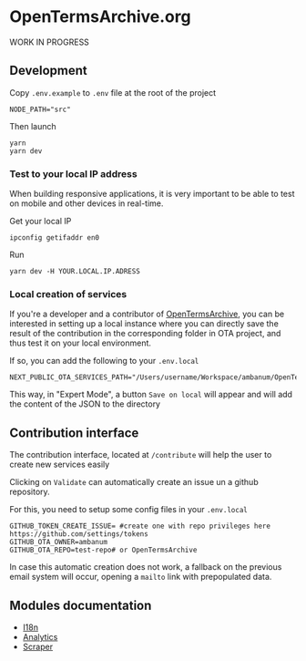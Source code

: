 # OpenTermsArchive.org

WORK IN PROGRESS

## Development

Copy `.env.example` to `.env` file at the root of the project

```
NODE_PATH="src"
```

Then launch

```
yarn
yarn dev
```

### Test to your local IP address

When building responsive applications, it is very important to be able to test on mobile and other devices in real-time.

Get your local IP

```
ipconfig getifaddr en0
```

Run

```
yarn dev -H YOUR.LOCAL.IP.ADRESS
```

### Local creation of services

If you're a developer and a contributor of [OpenTermsArchive](https://github.com/ambanum/openTermsArchive), you can be interested in setting up a local instance where you can directly save the result of the contribution in the corresponding folder in OTA project, and thus test it on your local environment.

If so, you can add the following to your `.env.local`

```
NEXT_PUBLIC_OTA_SERVICES_PATH="/Users/username/Workspace/ambanum/OpenTermsArchive/services"
```

This way, in "Expert Mode", a button `Save on local` will appear and will add the content of the JSON to the directory

## Contribution interface

The contribution interface, located at `/contribute` will help the user to create new services easily

Clicking on `Validate` can automatically create an issue un a github repository.

For this, you need to setup some config files in your `.env.local`

```
GITHUB_TOKEN_CREATE_ISSUE= #create one with repo privileges here https://github.com/settings/tokens
GITHUB_OTA_OWNER=ambanum
GITHUB_OTA_REPO=test-repo# or OpenTermsArchive
```

In case this automatic creation does not work, a fallback on the previous email system will occur, opening a `mailto` link with prepopulated data.

## Modules documentation

- [I18n](./src/modules/I18n/README.md)
- [Analytics](./src/modules/Analytics/README.md)
- [Scraper](./src/modules/Scraper/README.md)
